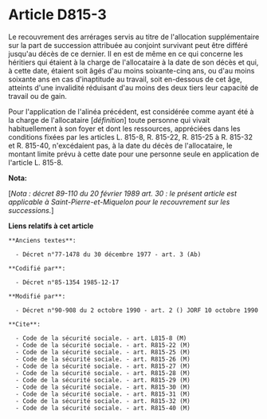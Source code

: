 # Article D815-3

Le recouvrement des arrérages servis au titre de l'allocation supplémentaire sur la part de succession attribuée au conjoint
survivant peut être différé jusqu'au décès de ce dernier. Il en est de même en ce qui concerne les héritiers qui étaient à la
charge de l'allocataire à la date de son décès et qui, à cette date, étaient soit âgés d'au moins soixante-cinq ans, ou d'au
moins soixante ans en cas d'inaptitude au travail, soit en-dessous de cet âge, atteints d'une invalidité réduisant d'au moins
des deux tiers leur capacité de travail ou de gain. 

Pour l'application de l'alinéa précédent, est considérée comme ayant été à la charge de l'allocataire [*définition*] toute
personne qui vivait habituellement à son foyer et dont les ressources, appréciées dans les conditions fixées par les articles
L. 815-8, R. 815-22, R. 815-25 à R. 815-32 et R. 815-40, n'excédaient pas, à la date du décès de l'allocataire, le montant
limite prévu à cette date pour une personne seule en application de l'article L. 815-8.

**Nota:**

[*Nota : décret 89-110 du 20 février 1989 art. 30 : le présent article est applicable à Saint-Pierre-et-Miquelon pour le
recouvrement sur les successions.*]

**Liens relatifs à cet article**

	**Anciens textes**:

	  - Décret n°77-1478 du 30 décembre 1977 - art. 3 (Ab)

	**Codifié par**:

	  - Décret n°85-1354 1985-12-17

	**Modifié par**:

	  - Décret n°90-908 du 2 octobre 1990 - art. 2 () JORF 10 octobre 1990

	**Cite**:

	  - Code de la sécurité sociale. - art. L815-8 (M)
	  - Code de la sécurité sociale. - art. R815-22 (M)
	  - Code de la sécurité sociale. - art. R815-25 (M)
	  - Code de la sécurité sociale. - art. R815-26 (M)
	  - Code de la sécurité sociale. - art. R815-27 (M)
	  - Code de la sécurité sociale. - art. R815-28 (M)
	  - Code de la sécurité sociale. - art. R815-29 (M)
	  - Code de la sécurité sociale. - art. R815-30 (M)
	  - Code de la sécurité sociale. - art. R815-31 (M)
	  - Code de la sécurité sociale. - art. R815-32 (M)
	  - Code de la sécurité sociale. - art. R815-40 (M)
